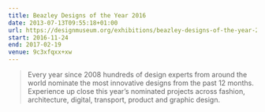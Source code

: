 ```yaml
---
title: Beazley Designs of the Year 2016
date: 2013-07-13T09:55:18+01:00
url: https://designmuseum.org/exhibitions/beazley-designs-of-the-year-2016
start: 2016-11-24
end: 2017-02-19
venue: 9c3xfqxx+xw
---
```

> Every year since 2008 hundreds of design experts from around the world nominate the most innovative designs from the past 12 months. Experience up close this year’s nominated projects across fashion, architecture, digital, transport, product and graphic design.

